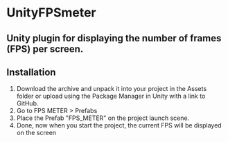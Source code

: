 # UnityFPSmeter
## Unity plugin for displaying the number of frames (FPS) per screen. 

## Installation
1. Download the archive and unpack it into your project in the Assets folder or upload using the Package Manager in Unity with a link to GitHub.
2. Go to FPS METER > Prefabs
3. Place the Prefab "FPS_METER" on the project launch scene.
4. Done, now when you start the project, the current FPS will be displayed on the screen
